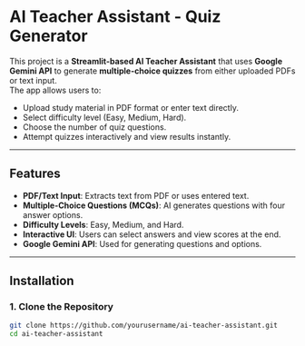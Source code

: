 # AI Teacher Assistant - Quiz Generator

This project is a **Streamlit-based AI Teacher Assistant** that uses **Google Gemini API** to generate **multiple-choice quizzes** from either uploaded PDFs or text input.  
The app allows users to:
- Upload study material in PDF format or enter text directly.
- Select difficulty level (Easy, Medium, Hard).
- Choose the number of quiz questions.
- Attempt quizzes interactively and view results instantly.

---

## Features
- **PDF/Text Input**: Extracts text from PDF or uses entered text.
- **Multiple-Choice Questions (MCQs)**: AI generates questions with four answer options.
- **Difficulty Levels**: Easy, Medium, and Hard.
- **Interactive UI**: Users can select answers and view scores at the end.
- **Google Gemini API**: Used for generating questions and options.

---

## Installation

### 1. Clone the Repository
```bash
git clone https://github.com/yourusername/ai-teacher-assistant.git
cd ai-teacher-assistant
